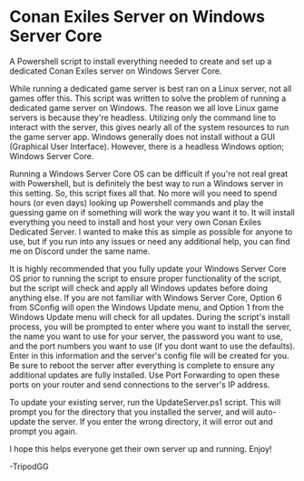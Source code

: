 # Conan Exiles Server on Windows Server Core

A Powershell script to install everything needed to create and set up a dedicated Conan Exiles server on Windows Server Core.

While running a dedicated game server is best ran on a Linux server, not all games offer this.  This script was written to solve the problem of running a dedicated game server on Windows.  The reason we all love Linux game servers is because they're headless.  Utilizing only the command line to interact with the server, this gives nearly all of the system resources to run the game server app.  Windows generally does not install without a GUI (Graphical User Interface).  However, there is a headless Windows option; Windows Server Core.

Running a Windows Server Core OS can be difficult if you're not real great with Powershell, but is definitely the best way to run a Windows server in this setting.  So, this script fixes all that.  No more will you need to spend hours (or even days) looking up Powershell commands and play the guessing game on if something will work the way you want it to.  It will install everything you need to install and host your very own Conan Exiles Dedicated Server.  I wanted to make this as simple as possible for anyone to use, but if you run into any issues or need any additional help, you can find me on Discord under the same name.

It is highly recommended that you fully update your Windows Server Core OS prior to running the script to ensure proper functionality of the script, but the script will check and apply all Windows updates before doing anything else.  If you are not familiar with Windows Server Core, Option 6 from SConfig will open the Windows Update menu, and Option 1 from the Windows Update menu will check for all updates.  During the script's install process, you will be prompted to enter where you want to install the server, the name you want to use for your server, the password you want to use, and the port numbers you want to use (if you dont want to use the defaults).  Enter in this information and the server's config file will be created for you.  Be sure to reboot the server after everything is complete to ensure any additional updates are fully installed.  Use Port Forwarding to open these ports on your router and send connections to the server's IP address.

To update your existing server, run the UpdateServer.ps1 script.  This will prompt you for the directory that you installed the server, and will auto-update the server.  If you enter the wrong directory, it will error out and prompt you again.

I hope this helps everyone get their own server up and running.  Enjoy!

-TripodGG